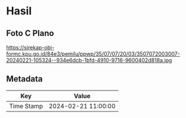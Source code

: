 # Hasil

## Foto C Plano

https://sirekap-obj-formc.kpu.go.id/84e3/pemilu/ppwp/35/07/07/20/03/3507072003007-20240221-105324--934e6dcb-1bfd-4910-9716-9600402d818a.jpg


## Metadata

| Key        | Value               |
| ---------- | ------------------- |
| Time Stamp | 2024-02-21 11:00:00 |




